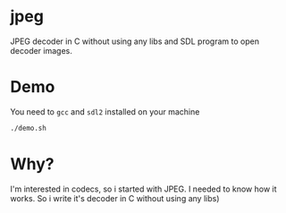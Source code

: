 # jpeg

JPEG decoder in C without using any libs and SDL program to open decoder images.

# Demo

You need to `gcc` and `sdl2` installed on your machine

```bash
./demo.sh
```

# Why?

I'm interested in codecs, so i started with JPEG. I needed to know how it works. So i write it's decoder in C without using any libs)